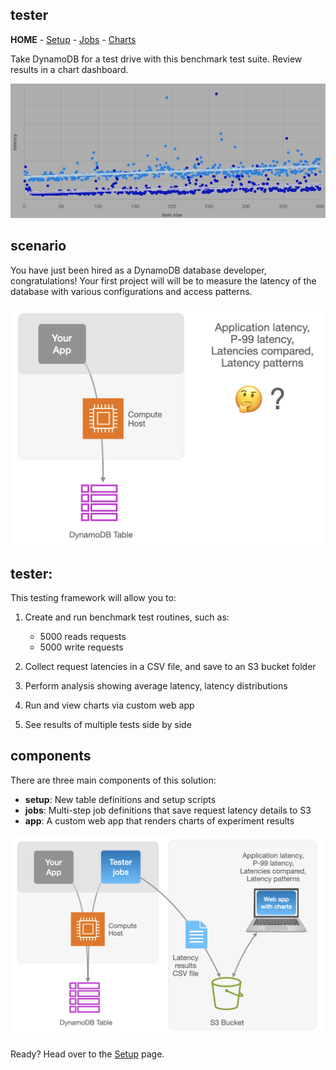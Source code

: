 ## tester 
**HOME** - [Setup](./setup/README.md) - [Jobs](./jobs/README.md) - [Charts](./app/README.md)

Take DynamoDB for a test drive with this benchmark test suite. Review results in a chart dashboard.

![spash-image](/public/tester_1.png)

## scenario
You have just been hired as a DynamoDB database developer, congratulations! Your first project will will be to measure the latency of the database with various configurations and access patterns.

![spash-image_001](/public/tester_001.png)

## tester: 
This testing framework will allow you to:
1. Create and run benchmark test routines, such as:
   * 5000 reads requests
   * 5000 write requests 

2. Collect request latencies in a CSV file, and save to an S3 bucket folder
3. Perform analysis showing average latency, latency distributions
4. Run and view charts via custom  web app
5. See results of multiple tests side by side

## components
There are three main components of this solution:
 * **setup**: New table definitions and setup scripts
 * **jobs**: Multi-step job definitions that save request latency details to S3
 * **app**: A custom web app that renders charts of experiment results

![spash-image_002](/public/tester_002.png)

Ready? Head over to the [Setup](./setup/README.md) page.

